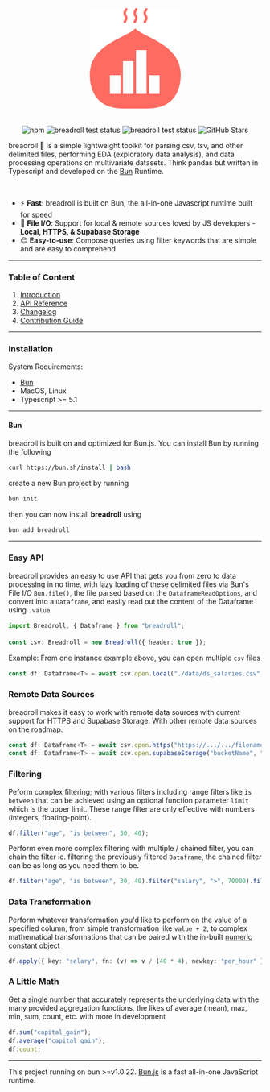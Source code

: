 
<div align="center">
  <img src="https://raw.githubusercontent.com/devsgnr/breadroll/v0.3.1/docs/docs/assets/png/breadroll_brand.png" />
</div>

<br/>

<div align="center">

![npm](https://img.shields.io/npm/v/breadroll)
![breadroll test status](https://github.com/devsgnr/breadroll/actions/workflows/testing.yml/badge.svg)
![breadroll test status](https://github.com/devsgnr/breadroll/actions/workflows/macos_testing.yml/badge.svg)
![GitHub Stars](https://img.shields.io/github/stars/devsgnr/breadroll)

</div>

breadroll 🥟 is a simple lightweight  toolkit for parsing csv, tsv, and other delimited files, performing EDA (exploratory data analysis), and data processing operations on multivariate datasets. Think pandas but written in Typescript and developed on the [Bun](https://bun.sh) Runtime.

<br/>

- ⚡ **Fast**: breadroll is built on Bun, the all-in-one Javascript runtime built for speed
- 📁 **File I/O**: Support for local & remote sources loved by JS developers - **Local, HTTPS, & Supabase Storage**
- 😊 **Easy-to-use**: Compose queries using filter keywords that are simple and are easy to comprehend

---

### Table of Content

1. <a href="https://breadrolljs.vercel.app/docs" target="_blank">Introduction</a>
2. <a href="https://breadrolljs.vercel.app/docs/Breadroll" target="_blank">API Reference</a>
3. <a href="https://breadrolljs.vercel.app/changelog" target="_blank">Changelog</a>
3. <a href="https://breadrolljs.vercel.app/contribution" target="_blank">Contribution Guide</a>

---

### **Installation**

System Requirements:

- [Bun](https://bun.sh)
- MacOS, Linux
- Typescript >= 5.1

---

#### Bun
breadroll is built on and optimized for Bun.js. You can install Bun by running the following
```bash
curl https://bun.sh/install | bash
```
create a new Bun project by running
```bash
bun init
```
then you can now install **breadroll** using
```bash
bun add breadroll
```
---

### Easy API

breadroll provides an easy to use API that gets you from zero to data processing in no time, with lazy loading of these delimited files via Bun's File I/O `Bun.file()`, the file parsed based on the `DataframeReadOptions`, and convert into a `Dataframe`, and easily read out the content of the Dataframe using `.value`.

```typescript
import Breadroll, { Dataframe } from "breadroll";

const csv: Breadroll = new Breadroll({ header: true });
```

Example: From one instance example above, you can open multiple `csv` files

```typescript
const df: Dataframe<T> = await csv.open.local("./data/ds_salaries.csv", ",");
```

### Remote Data Sources

breadroll makes it easy to work with remote data sources with current support for HTTPS and Supabase Storage. With other remote data sources on the roadmap.

```typescript
const df: Dataframe<T> = await csv.open.https("https://.../.../filename.csv", ",");
const df: Dataframe<T> = await csv.open.supabaseStorage("bucketName", "filepath", ",");
```

### Filtering

Peform complex filtering; with various filters including range filters like `is between` that can be achieved using an optional function parameter `limit` which is the upper limit. These range filter are only effective with numbers (integers, floating-point).

```typescript
df.filter("age", "is between", 30, 40);
```

Perform even more complex filtering with multiple / chained filter, you can chain the filter ie. filtering the previously filtered `Dataframe`, the chained filter can be as long as you need them to be.

```typescript
df.filter("age", "is between", 30, 40).filter("salary", ">", 70000).filter("work_year", "==", 2020);
```

### Data Transformation

Perform whatever transformation you'd like to perform on the value of a specified column, from simple transformation like `value + 2`, to complex mathematical transformations that can be paired with the in-built [numeric constant object](/docs/NumericConstants/math)

```typescript
df.apply({ key: "salary", fn: (v) => v / (40 * 4), newkey: "per_hour" });
```

### A Little Math

Get a single number that accurately represents the underlying data with the many provided aggregation functions, the likes of average (mean), max, min, sum, count, etc. with more in development

```typescript
df.sum("capital_gain");
df.average("capital_gain");
df.count;
```

---
This project running on bun >=v1.0.22. [Bun.js](https://bun.sh) is a fast all-in-one JavaScript runtime.